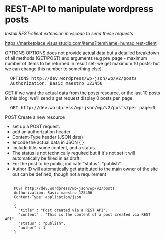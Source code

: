 # REST-API to manipulate wordpress posts

<em>Install REST-client extension in vscode to send these requests</em>

https://marketplace.visualstudio.com/items?itemName=humao.rest-client

OPTIONS
OPTIONS does not provide actual data but a detailed breakdown of all methods (GET/POST) and arguments (e.g pre_page -  maximum number of items to be returned in result set; we get maximum 10 posts; but we can change this number to something else).

<pre>
  OPTIONS http://dev.wordpress/wp-json/wp/v2/posts
  Authorization: Basic maestro 123456
</pre>

GET
if we want the actual data from the posts resource, or the last 10 posts in this blog, we'll send a get request 
display 0 posts per_page

<pre>
  GET http://dev.wordpress/wp-json/wp/v2/posts?per_page=0
</pre>

POST
Create a new resource
* set up a POST request. 
* add an authorization header 
* Content-Type header (JSON data)
* encode the actual data in JSON { }
* Include title, some content, and a status. 
* The status is not technically required but if it's not set it will automatically be filled in as draft.
* For the post to be public, indicate "status": "publish"
* Author ID will automatically get attributed to the main owner of the site but can be defined, though not a requirement

<pre>
  <code>
    POST http://dev.wordpress/wp-json/wp/v2/posts
    Authorization: Basic maestro 123456
    Content-Type: application/json

    {
      "title" : "Post created via a REST API",
      "content" : "This is the content of a post created via REST API",
      "status" : "publish",
      "author" : 1
    }
  </code>
</pre>